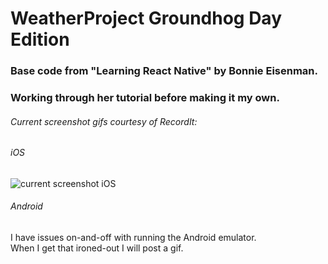 # WeatherProject Groundhog Day Edition

### Base code from "Learning React Native" by Bonnie Eisenman.

### Working through her tutorial before making it my own.

###### Current screenshot gifs courtesy of RecordIt:

###### iOS
![current screenshot iOS](http://g.recordit.co/UdyI1OSkYx.gif "Current functionality iOS")

###### Android
I have issues on-and-off with running the Android emulator.<br>
When I get that ironed-out I will post a gif.
